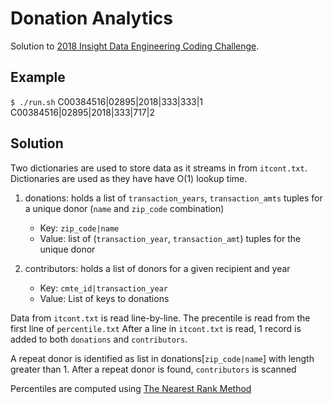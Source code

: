 # Donation Analytics

Solution to [2018 Insight Data Engineering Coding Challenge](https://github.com/InsightDataScience/donation-analytics).

## Example

`$ ./run.sh`
	C00384516|02895|2018|333|333|1
	C00384516|02895|2018|333|717|2

## Solution

Two dictionaries are used to store data as it streams in from `itcont.txt`.  Dictionaries are used as they have have O(1) lookup time.

1. donations: holds a list of `transaction_years`, `transaction_amts` tuples for a unique donor (`name` and `zip_code` combination)
	* Key: `zip_code|name`
	* Value: list of (`transaction_year`, `transaction_amt`) tuples for the unique donor

2. contributors: holds a list of donors for a given recipient and year
	* Key: `cmte_id|transaction_year`
	* Value: List of keys to donations

Data from `itcont.txt` is read line-by-line.  The precentile is read from the first line of `percentile.txt` After a line in `itcont.txt` is read, 1 record is added to both `donations` and `contributors`.

A repeat donor is identified as list in donations[`zip_code|name`] with length greater than 1.  After a repeat donor is found, `contributors` is scanned 

Percentiles are computed using [The Nearest Rank Method](https://en.wikipedia.org/wiki/Percentile#The_nearest-rank_method)
